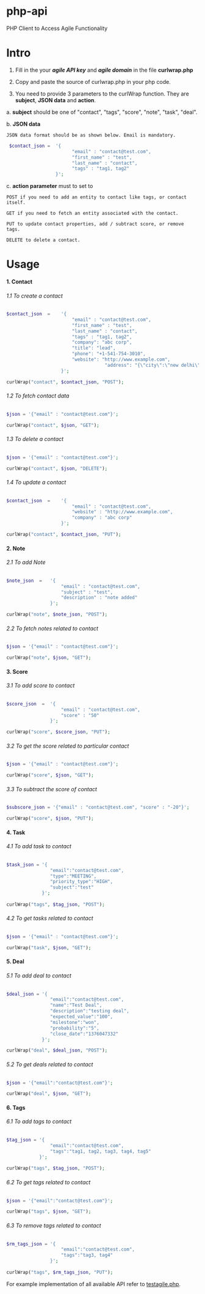 php-api
=======

PHP Client to Access Agile Functionality

# Intro

1. Fill in the your ***agile API key*** and ***agile domain*** in the file **curlwrap.php**

2. Copy and paste the source of curlwrap.php in your php code.

3. You need to provide 3 parameters to the curlWrap function. They are **subject**, **JSON data** and **action**.

  a. **subject** should be one of "contact", "tags", "score", "note", "task", "deal".

  b. **JSON data**

	JSON data format should be as shown below. Email is mandatory.
	
```php
 $contact_json =  '{
    					"email" : "contact@test.com",
    					"first_name" : "test",
    					"last_name" : "contact",
    					"tags" : "tag1, tag2"
    			  }';
```
	
  c. **action parameter** must to set to

	POST if you need to add an entity to contact like tags, or contact itself.

	GET if you need to fetch an entity associated with the contact.
	
	PUT to update contact properties, add / subtract score, or remove tags.

	DELETE to delete a contact.

# Usage

#### 1. Contact

###### 1.1 To create a contact

```php
$contact_json  =	'{
    					"email" : "contact@test.com",
    					"first_name" : "test",
    					"last_name" : "contact",
    					"tags" : "tag1, tag2",
    					"company": "abc corp",
    					"title": "lead",
    					"phone": "+1-541-754-3010",
    					"website": "http://www.example.com",
	                                "address": "{\"city\":\"new delhi\", \"state\":\"delhi\",\"country\":\"india\"}"
			 		}';

curlWrap("contact", $contact_json, "POST");
```
###### 1.2 To fetch contact data 

```php
$json = '{"email" : "contact@test.com"}';

curlWrap("contact", $json, "GET");
```
###### 1.3 To delete a contact 

```php
$json = '{"email" : "contact@test.com"}';

curlWrap("contact", $json, "DELETE");
```
###### 1.4 To update a contact

```php
$contact_json  =	'{
    					"email" : "contact@test.com",
    					"website" : "http://www.example.com",
    					"company" : "abc corp"
			 		}';

curlWrap("contact", $contact_json, "PUT");
```

#### 2. Note

###### 2.1 To add Note

```php
$note_json  =	'{
					"email" : "contact@test.com",
					"subject" : "test",
					"description" : "note added"
		 		}';

curlWrap("note", $note_json, "POST");
```
###### 2.2 To fetch notes related to contact

```php
$json = '{"email" : "contact@test.com"}';

curlWrap("note", $json, "GET");
```

#### 3. Score

###### 3.1 To add score to contact

```php
$score_json  =	'{
    				"email" : "contact@test.com",
    				"score" : "50"
		 		}';

curlWrap("score", $score_json, "PUT");
```
###### 3.2 To get the score related to particular contact

```php
$json = '{"email" : "contact@test.com"}';

curlWrap("score", $json, "GET");
```
###### 3.3 To subtract the score of contact 

```php
$subscore_json = '{"email" : "contact@test.com", "score" : "-20"}';

curlWrap("score", $json, "PUT");
```
#### 4. Task

###### 4.1 To add task to contact

```php
$task_json = '{		
				"email":"contact@test.com",
				"type":"MEETING",
				"priority_type":"HIGH",
				"subject":"test"
			 }';
				
curlWrap("tags", $tag_json, "POST");
```
###### 4.2 To get tasks related to contact

```php
$json = '{"email" : "contact@test.com"}';

curlWrap("task", $json, "GET");
```
#### 5. Deal

###### 5.1 To add deal to contact

```php
$deal_json = '{		
				"email":"contact@test.com",
				"name":"Test Deal",
				"description":"testing deal",
				"expected_value":"100",
				"milestone":"won",
				"probability":"5",
				"close_date":"1376047332"
	       	 }';

curlWrap("deal", $deal_json, "POST");
```

###### 5.2 To get deals related to contact

```php
$json = '{"email":"contact@test.com"}';

curlWrap("deal", $json, "GET");
```

#### 6. Tags

###### 6.1 To add tags to contact

```php
$tag_json = '{			
				"email":"contact@test.com",
				"tags":"tag1, tag2, tag3, tag4, tag5"
			}';
				
curlWrap("tags", $tag_json, "POST");
```
###### 6.2 To get tags related to contact

```php
$json = '{"email":"contact@test.com"}';

curlWrap("tags", $json, "GET");
```
###### 6.3 To remove tags related to contact

```php
$rm_tags_json = '{		
					"email":"contact@test.com",
					"tags":"tag3, tag4"
				}';
				
curlWrap("tags", $rm_tags_json, "PUT");
```
For example implementation of all available API refer to [testagile.php](https://github.com/agilecrm/php-api/blob/master/testagile.php).
